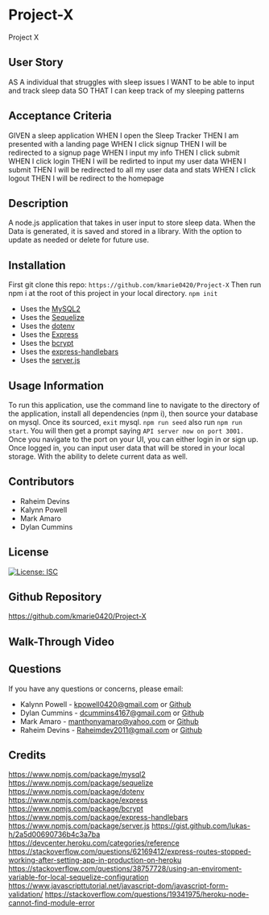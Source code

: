 # Project-X
Project X

## User Story

AS A individual that struggles with sleep issues
I WANT to be able to input and track sleep data 
SO THAT I can keep track of my sleeping patterns

## Acceptance Criteria

GIVEN a sleep application
WHEN I open the Sleep Tracker
THEN I am presented with a landing page
WHEN I click signup
THEN I will be redirected to a signup page
WHEN I input my info
THEN I click submit
WHEN I click login
THEN I will be redirted to input my user data
WHEN I submit
THEN I will be redirected to all my user data and stats
WHEN I click logout
THEN I will be redirect to the homepage



## Description

A node.js application that takes in user input to store sleep data. When the Data is generated, it is saved and stored in a library. With the option to update as needed or delete for future use. 

## Installation

First git clone this repo: `https://github.com/kmarie0420/Project-X`
Then run npm i at the root of this project in your local directory.
`npm init`
   * Uses the [MySQL2](https://www.npmjs.com/package/mysql2) 
   * Uses the [Sequelize](https://www.npmjs.com/package/sequelize)
   * Uses the [dotenv](https://www.npmjs.com/package/dotenv)
   * Uses the [Express](https://www.npmjs.com/package/express)
   * Uses the [bcrypt](https://www.npmjs.com/package/bcrypt)
   * Uses the [express-handlebars](https://www.npmjs.com/package/express-handlebars)
   * Uses the [server.js](https://www.npmjs.com/package/server.js)

## Usage Information

To run this application, use the command line to navigate to the directory of the application, install all dependencies (npm i), then source your database on mysql. Once its sourced, `exit` mysql. `npm run seed` also run `npm run start`. You will then get a prompt saying `API server now on port 3001.` Once you navigate to the port on your UI, you can either login in or sign up. Once logged in, you can input user data that will be stored in your local storage. With the ability to delete current data as well.

## Contributors

* Raheim Devins
* Kalynn Powell
* Mark Amaro
* Dylan Cummins

## License

[![License: ISC](https://img.shields.io/badge/License-ISC-blue.svg)](https://opensource.org/licenses/ISC)

## Github Repository

https://github.com/kmarie0420/Project-X 

## Walk-Through Video


## Questions

If you have any questions or concerns, please email:
   * Kalynn Powell - kpowell0420@gmail.com or [Github](https://github.com/kmarie0420) 
   * Dylan Cummins - dcummins4167@gmail.com or [Github](https://github.com/MarkAAmaro) 
   * Mark Amaro - manthonyamaro@yahoo.com or [Github](https://github.com/DylanCummins4167) 
   * Raheim Devins - Raheimdev2011@gmail.com or [Github](https://gitHub.com/RaheimDevins) 

## Credits

https://www.npmjs.com/package/mysql2
https://www.npmjs.com/package/sequelize
https://www.npmjs.com/package/dotenv
https://www.npmjs.com/package/express
https://www.npmjs.com/package/bcrypt
https://www.npmjs.com/package/express-handlebars 
https://www.npmjs.com/package/server.js
https://gist.github.com/lukas-h/2a5d00690736b4c3a7ba 
https://devcenter.heroku.com/categories/reference 
https://stackoverflow.com/questions/62169412/express-routes-stopped-working-after-setting-app-in-production-on-heroku
https://stackoverflow.com/questions/38757728/using-an-enviroment-variable-for-local-sequelize-configuration
https://www.javascripttutorial.net/javascript-dom/javascript-form-validation/
https://stackoverflow.com/questions/19341975/heroku-node-cannot-find-module-error 
